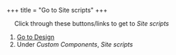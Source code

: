 +++
title = "Go to Site scripts"
+++

&emsp; Click through these buttons/links to get to *Site scripts*

1. [Go to Design](./to_design.md)
2. Under *Custom Components*, *Site scripts*
